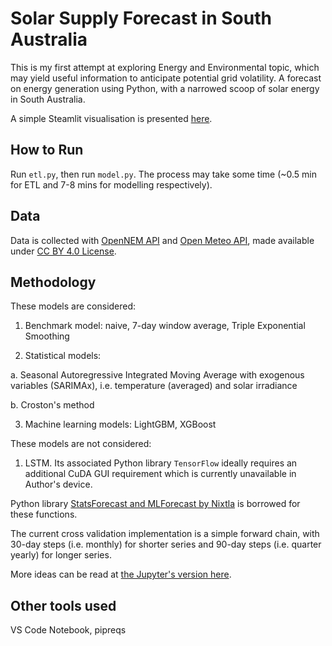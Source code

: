 # Solar Supply Forecast in South Australia

This is my first attempt at exploring Energy and Environmental topic, which may yield useful information to anticipate potential grid volatility. A forecast on energy generation using Python, with a narrowed scoop of solar energy in South Australia.

A simple Steamlit visualisation is presented [here](https://shuuheialb-solar-supply-forecast-script-model-cakycc.streamlit.app/).

## How to Run

Run `etl.py`, then run `model.py`. The process may take some time (~0.5 min for ETL and 7-8 mins for modelling respectively).

## Data

Data is collected with [OpenNEM API](https://opennem.org.au/) and [Open Meteo API](https://open-meteo.com/), made available under [CC BY 4.0 License](https://creativecommons.org/licenses/by/4.0/).

## Methodology

These models are considered:

1. Benchmark model: naive, 7-day window average, Triple Exponential Smoothing

2. Statistical models:

a. Seasonal Autoregressive Integrated Moving Average with exogenous variables (SARIMAx), i.e. temperature (averaged) and solar irradiance

b. Croston's method

3. Machine learning models: LightGBM, XGBoost

These models are not considered:

1. LSTM. Its associated Python library `TensorFlow` ideally requires an additional CuDA GUI requirement which is currently unavailable in Author's device.


Python library [StatsForecast and MLForecast by Nixtla](https://nixtlaverse.nixtla.io/) is borrowed for these functions.

The current cross validation implementation is a simple forward chain, with 30-day steps (i.e. monthly) for shorter series and 90-day steps (i.e. quarter yearly) for longer series.



More ideas can be read at [the Jupyter's version here](https://nbviewer.org/github/ShuuheiAlb/solar-supply-forecast/blob/main/tmp/nb.ipynb).

## Other tools used

VS Code Notebook, pipreqs